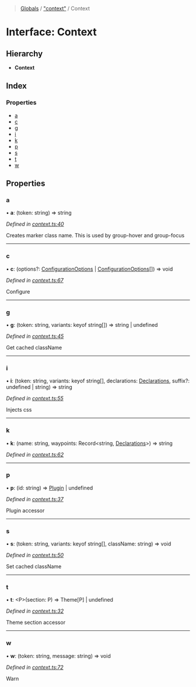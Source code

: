> [Globals](../README.md) / ["context"](../modules/_context_.md) / Context

# Interface: Context

## Hierarchy

- **Context**

## Index

### Properties

- [a](_context_.context.md#a)
- [c](_context_.context.md#c)
- [g](_context_.context.md#g)
- [i](_context_.context.md#i)
- [k](_context_.context.md#k)
- [p](_context_.context.md#p)
- [s](_context_.context.md#s)
- [t](_context_.context.md#t)
- [w](_context_.context.md#w)

## Properties

### a

• **a**: (token: string) => string

_Defined in [context.ts:40](https://github.com/kenoxa/beamwind/blob/main/packages/beamwind/src/context.ts#L40)_

Creates marker class name. This is used by group-hover and group-focus

---

### c

• **c**: (options?: [ConfigurationOptions](_index_.configurationoptions.md) \| [ConfigurationOptions](_index_.configurationoptions.md)[]) => void

_Defined in [context.ts:67](https://github.com/kenoxa/beamwind/blob/main/packages/beamwind/src/context.ts#L67)_

Configure

---

### g

• **g**: (token: string, variants: keyof string[]) => string \| undefined

_Defined in [context.ts:45](https://github.com/kenoxa/beamwind/blob/main/packages/beamwind/src/context.ts#L45)_

Get cached className

---

### i

• **i**: (token: string, variants: keyof string[], declarations: [Declarations](../modules/_index_.md#declarations), suffix?: undefined \| string) => string

_Defined in [context.ts:55](https://github.com/kenoxa/beamwind/blob/main/packages/beamwind/src/context.ts#L55)_

Injects css

---

### k

• **k**: (name: string, waypoints: Record\<string, [Declarations](../modules/_index_.md#declarations)>) => string

_Defined in [context.ts:62](https://github.com/kenoxa/beamwind/blob/main/packages/beamwind/src/context.ts#L62)_

---

### p

• **p**: (id: string) => [Plugin](../modules/_index_.md#plugin) \| undefined

_Defined in [context.ts:37](https://github.com/kenoxa/beamwind/blob/main/packages/beamwind/src/context.ts#L37)_

Plugin accessor

---

### s

• **s**: (token: string, variants: keyof string[], className: string) => void

_Defined in [context.ts:50](https://github.com/kenoxa/beamwind/blob/main/packages/beamwind/src/context.ts#L50)_

Set cached className

---

### t

• **t**: \<P>(section: P) => Theme[P] \| undefined

_Defined in [context.ts:32](https://github.com/kenoxa/beamwind/blob/main/packages/beamwind/src/context.ts#L32)_

Theme section accessor

---

### w

• **w**: (token: string, message: string) => void

_Defined in [context.ts:72](https://github.com/kenoxa/beamwind/blob/main/packages/beamwind/src/context.ts#L72)_

Warn
